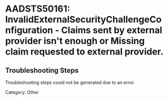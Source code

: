 # AADSTS50161: InvalidExternalSecurityChallengeConfiguration - Claims sent by external provider isn't enough or Missing claim requested to external provider.


## Troubleshooting Steps
Troubleshooting steps could not be generated due to an error.

Category: Other